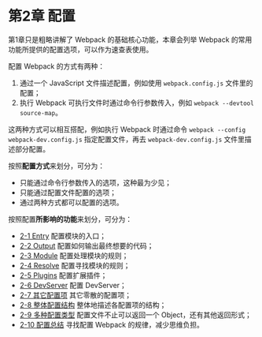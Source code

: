 # 第2章 配置

第1章只是粗略讲解了 Webpack 的基础核心功能，本章会列举 Webpack 的常用功能所提供的配置选项，可以作为速查表使用。

配置 Webpack 的方式有两种：

1. 通过一个 JavaScript 文件描述配置，例如使用 `webpack.config.js` 文件里的配置；
2. 执行 Webpack 可执行文件时通过命令行参数传入，例如 `webpack --devtool source-map`。

这两种方式可以相互搭配，例如执行 Webpack 时通过命令 `webpack --config webpack-dev.config.js` 指定配置文件，再去 `webpack-dev.config.js` 文件里描述部分配置。

按照**配置方式**来划分，可分为：

- 只能通过命令行参数传入的选项，这种最为少见；
- 只能通过配置文件配置的选项；
- 通过两种方式都可以配置的选项。

按照配置**所影响的功能**来划分，可分为：

- [2-1 Entry](http://webpack.wuhaolin.cn/2%E9%85%8D%E7%BD%AE/2-1Entry.html) 配置模块的入口；
- [2-2 Output](http://webpack.wuhaolin.cn/2%E9%85%8D%E7%BD%AE/2-2Output.html) 配置如何输出最终想要的代码；
- [2-3 Module](http://webpack.wuhaolin.cn/2%E9%85%8D%E7%BD%AE/2-3Module.html) 配置处理模块的规则；
- [2-4 Resolve](http://webpack.wuhaolin.cn/2%E9%85%8D%E7%BD%AE/2-4Resolve.html) 配置寻找模块的规则；
- [2-5 Plugins](http://webpack.wuhaolin.cn/2%E9%85%8D%E7%BD%AE/2-5Plugins.html) 配置扩展插件；
- [2-6 DevServer](http://webpack.wuhaolin.cn/2%E9%85%8D%E7%BD%AE/2-6DevServer.html) 配置 DevServer；
- [2-7 其它配置项](http://webpack.wuhaolin.cn/2%E9%85%8D%E7%BD%AE/2-7%E5%85%B6%E5%AE%83%E9%85%8D%E7%BD%AE%E9%A1%B9.html) 其它零散的配置项；
- [2-8 整体配置结构](http://webpack.wuhaolin.cn/2%E9%85%8D%E7%BD%AE/2-8%E6%95%B4%E4%BD%93%E9%85%8D%E7%BD%AE%E7%BB%93%E6%9E%84.html) 整体地描述各配置项的结构；
- [2-9 多种配置类型](http://webpack.wuhaolin.cn/2%E9%85%8D%E7%BD%AE/2-9%E5%A4%9A%E7%A7%8D%E9%85%8D%E7%BD%AE%E7%B1%BB%E5%9E%8B.html) 配置文件不止可以返回一个 Object，还有其他返回形式；
- [2-10 配置总结](http://webpack.wuhaolin.cn/2%E9%85%8D%E7%BD%AE/2-10%E9%85%8D%E7%BD%AE%E6%80%BB%E7%BB%93.html) 寻找配置 Webpack 的规律，减少思维负担。